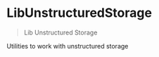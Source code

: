 # LibUnstructuredStorage



> Lib Unstructured Storage

Utilities to work with unstructured storage





